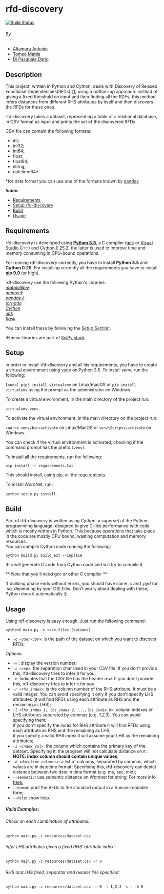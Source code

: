 # **rfd-discovery**

[![Build Status](https://travis-ci.org/dariodip/rfd-discovery.svg?branch=master)](https://travis-ci.org/dariodip/rfd-discovery)


###### By
 - [Altamura Antonio](https://www.linkedin.com/in/antonio-altamura-26ab85136/en)
 - [Tomeo Mattia](https://www.linkedin.com/in/mattia-tomeo-b71aa6130/en)
 - [Di Pasquale Dario](https://it.linkedin.com/in/dario-di-pasquale)

## Description
This project, written in Python and Cython, deals with Discovery of Relaxed Functional Dependencies(RFDs)
[[1](http://hdl.handle.net/11386/4658456)] using a bottom-up approach:
instead of giving a fixed threshold on input and then finding all the RDFs, this method infers distances from different RHS
 attributes by itself and then discovers the RFDs for these ones.
 
 rfd-discovery takes a dataset, representing a table of a relational database, in CSV format as input and prints the set
 of the discovered RFDs. 
 
 CSV file can contain the following formats:
  - int; <br>
  - int32; <br>
  - int64; <br>
  - float; <br>
  - float64; <br>
  - string; <br>
  - datetime64*. 
  
  *for date format you can use one of the formats known by [pandas](http://pandas.pydata.org/pandas-docs/stable/timeseries.html)
   <br>
  

***Index:***
 - [Requirements](#requirements)
 - [Setup rfd-discovery](#setup)
 - [Build](#build)
 - [Usage](#usage)
 
## Requirements
rfd-discovery is developed using **[Python 3.5](http://www.python.it/)**, a C compiler ([gcc](https://gcc.gnu.org/) or [Visual Studio C++](https://www.visualstudio.com/vs/cplusplus/)) and [Cython 0.25.2](http://cython.org/),
 the latter is used to improve time and memory consuming in CPU-bound operations. 
 
 For running rdf-discovery correctly, you have to install **Python 3.5** and **Cython 0.25**.
 For installing correctly all the requirements you have to install **pip 9.0** (or high).
 
 rdf-discovery use the following Python's libraries:<br>
    *[matplotlib✛](http://matplotlib.org/)*<br>
    *[numpy✛](http://www.numpy.org/)* <br>
    *[pandas✛](http://pandas.pydata.org/)* <br>
    *[tornado](http://www.tornadoweb.org/en/stable/)* <br>
    *[Cython](http://cython.org/)* <br>
    *[nltk](http://www.nltk.org/)* <br>
    *[flask](http://flask.pocoo.org/)* <br>
    
   You can install these by following the [Setup Section](#setup).

✛these libraries are part of [SciPy stack](https://www.scipy.org/index.html) 
## Setup
In order to install rfd-discovery and all his requirements, you have to create a virtual environment using [venv](https://virtualenv.pypa.io/en/stable/) on Python 3.5.
To install *venv*, run the following:

`[sudo] pip3 install virtualenv` on Linux/macOS
or
`pip install virtualenv` using the prompt as the administrator on Windows.

To create a virtual environment, in the main directory of the project run:

`virtualenv venv`.

To activate the virtual environment, in the main directory on the project run:

`source venv/bin/activate` on Linux/MacOS
or
`venv\Scripts\activate` on Windows.

You can check if the virtual environment is activated, checking if the command prompt has the prefix `(venv)`.

To install all the requirements, run the following:

`pip install -r requirements.txt`

This should install, using [pip](https://pypi.python.org/pypi/pip), all the [requirements](#requirements). 

To install WordNet, run:

`python setup.py install`.

## Build

Part of rfd-discovery is written using *Cython*, a superset of the Python programming language, designed to give C-like 
performance with code which is mostly written in Python. This because operations that take place in the code are mostly
CPU bound, wasting computation and memory resources. <br> You can compile Cython code running the following:

`python build.py build_ext --inplace`

this will generate C code from Cython code and will try to compile it. <br>

** Note that you'll need gcc or other C compiler  **

If building phase ends without errors, you should have some *.c* and *.pyd* (or *.so*, depending by your OS) files. Don't
 worry about dealing with these, Python does it automatically **:)**.


## Usage

Using rdf-discovery is easy enough. Just run the following command:

`python3 main.py -c <csv-file> [options]`

 - *`-c <your-csv>`*: is the path of the dataset on which you want to discover RFDs;


Options:
 - *`-v`* : display the version number;
 - *`-s <sep>`*: the separation char used in your CSV file. If you don't provide this, rfd-discovery tries to infer
 it for you;
 - *`-h`*: Indicates that the CSV file has the header row. If you don't provide this, rdf-discovery tries to infer it for you.
 - *`-r <rhs_index>`*: is the column number of the RHS attribute. It must be a valid integer. You can avoid specifying it only if you don't specify LHS attributes (it will find RFDs using each attribute as RHS and the remaining as LHS);
 - *`-l <lhs_index_1, lhs_index_2, ...,lhs_index_k>`*: column indexes of LHS attributes separated by commas 
 (e.g. *1,2,3*). You can avoid specifying them: <br> 
  if you don't specify the index for RHS attribute it will find RFDs using each attribute as RHS and the remaining as LHS; <br>
  if you specify a valid RHS index it will assume your LHS as the remaining attributes;
 - *`-i <index_col>`*: the column which contains the primary key of the dataset. Specifying it, the program will not 
 calculate distance on it. **NOTE: index column should contain unique values**;
 - *`-d <datetime columns>`*: a list of columns, separated by commas, which values are in datetime format;
  Specifying this, rfd-discovery can depict distance between two date in time format (e.g. ms, sec, min);
 - *`--semantic`*: use semantic distance on Wordnet for string;
 For more info [here.](http://www.cs.toronto.edu/pub/gh/Budanitsky+Hirst-2001.pdf)
 - *`--human`*: print the RFDs to the standard output in a human-readable form;
 - *`--help`*: show help.
 
 
 ##### Valid Examples:
 ###### Check on each combination of attributes:
  `python main.py -c resources/dataset.csv`
  ###### Infer LHS attributes given a fixed RHS' attribute index:
  `python main.py -c resources/dataset.csv -r 0`
 ###### RHS and LHS fixed, separator and header line specified: 
 `python main.py -c resources/dataset.csv -r 0 -l 1,2,3 -s , -h 0`
